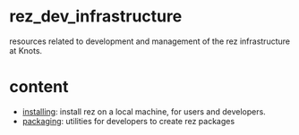 # rez_dev_infrastructure

resources related to development and management of the rez infrastructure at Knots.

# content

- [installing](installing): install rez on a local machine, for users and developers.
- [packaging](packaging): utilities for developers to create rez packages